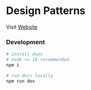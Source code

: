# Design Patterns

Visit [Website](https://design-patterns.helloanoop.com/)

### Development
```bash
# install deps
# node >= 18 recommended.
npm i

# run docs locally
npm run dev
```
